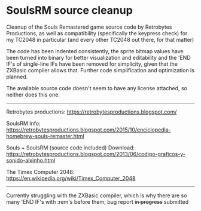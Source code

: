 # SoulsRM source cleanup
Cleanup of the Souls Remastered game source code by Retrobytes Productions, as well as compatibility (specifically the keypress check) for my TC2048 in particular (and every other TC2048 out there, for that matter)

The code has been indented consistently, the sprite bitmap values have been turned into binary for better visualization and editability and the 'END IF's of single-line IFs have been removed for simplicity, given that the ZXBasic compiler allows that. Further code simplification and optimization is planned.

The available source code doesn't seem to have any license attached, so neither does this one.

------------------------------------------------------------------------------------------------------------------------------------

Retrobytes productions: https://retrobytesproductions.blogspot.com/

SoulsRM Info: https://retrobytesproductions.blogspot.com/2015/10/enciclopedia-homebrew-souls-remaster.html

Souls + SoulsRM (source code included) Download: https://retrobytesproductions.blogspot.com/2013/06/codigo-graficos-y-sonido-alxinho.html

The Timex Computer 2048: https://en.wikipedia.org/wiki/Timex_Computer_2048

--------------------------------------------------------------------------------------------------------------------------------------

Currently struggling with the ZXBasic compiler, which is why there are so many 'END IF's with :rem's before them; bug report ~~in progress~~ submitted
